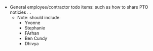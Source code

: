  - General employee/contractor todo items: such as how to share PTO noticies . .
	 - Note: should include:
		 - Yvonne
		 - Stephanie
		 - FArhan
		 - Ben Cundy
		 - Dhivya 